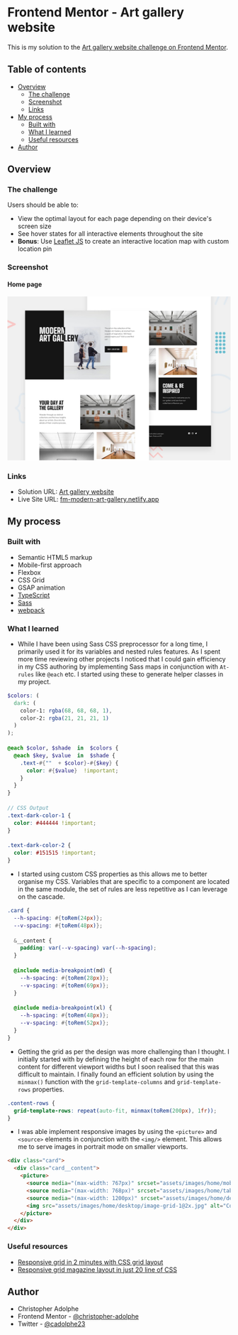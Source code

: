 # Frontend Mentor - Art gallery website

This is my solution to the [Art gallery website challenge on Frontend Mentor](https://www.frontendmentor.io/challenges/art-gallery-website-yVdrZlxyA).

## Table of contents

- [Overview](#overview)
  - [The challenge](#the-challenge)
  - [Screenshot](#screenshot)
  - [Links](#links)
- [My process](#my-process)
  - [Built with](#built-with)
  - [What I learned](#what-i-learned)
  - [Useful resources](#useful-resources)
- [Author](#author)

## Overview

### The challenge

Users should be able to:

- View the optimal layout for each page depending on their device's screen size
- See hover states for all interactive elements throughout the site
-  **Bonus**: Use [Leaflet JS](https://leafletjs.com/) to create an interactive location map with custom location pin

### Screenshot

#### Home page

![Preview for the Art gallery home page](./preview.jpg)

### Links

- Solution URL: [Art gallery website](https://www.frontendmentor.io/challenges/art-gallery-website-yVdrZlxyA)
- Live Site URL: [fm-modern-art-gallery.netlify.app](https://fm-modern-art-gallery.netlify.app/)

## My process

### Built with

- Semantic HTML5 markup
- Mobile-first approach
- Flexbox
- CSS Grid
- GSAP animation
- [TypeScript](https://www.typescriptlang.org/)
- [Sass](https://sass-lang.com/)
- [webpack](https://webpack.js.org/)

### What I learned
- While I have been using Sass CSS preprocessor for a long time, I primarily used it for its variables and nested rules features. As I spent more time reviewing other projects I noticed that I could gain efficiency in my CSS authoring by implementing Sass maps in conjunction with `At-rules` like `@each` etc. I started using these to generate helper classes in my project.
```scss
$colors: (
  dark: (
    color-1: rgba(68, 68, 68, 1),
    color-2: rgba(21, 21, 21, 1)
  )
);

@each $color, $shade  in  $colors {
  @each $key, $value  in  $shade {
    .text-#{""  + $color}-#{$key} {
      color: #{$value}  !important;
    }
  }
}

// CSS Output
.text-dark-color-1 {
  color: #444444 !important;
}

.text-dark-color-2 {
  color: #151515 !important;
}
```
- I started using custom CSS properties as this allows me to better organise my CSS. Variables that are specific to a component are located in the same module, the set of rules are less repetitive as I can leverage on the cascade.
```scss
.card {
  --h-spacing: #{toRem(24px)};
  --v-spacing: #{toRem(48px)};

  &__content {
    padding: var(--v-spacing) var(--h-spacing);
  }

  @include media-breakpoint(md) {
    --h-spacing: #{toRem(28px)};
    --v-spacing: #{toRem(69px)};
  }

  @include media-breakpoint(xl) {
    --h-spacing: #{toRem(48px)};
    --v-spacing: #{toRem(52px)};
  }
}
```
- Getting the grid as per the design was more challenging than I thought. I initially started with by defining the height of each row for the main content for different viewport widths but I soon realised that this was difficult to maintain. I finally found an efficient solution by using the `minmax()` function with the `grid-template-columns` and `grid-template-rows` properties.
```scss
.content-rows {
  grid-template-rows: repeat(auto-fit, minmax(toRem(200px), 1fr));
}
```
- I was able implement responsive images by using the `<picture>` and `<source>` elements in conjunction with the `<img/>` element. This allows me to serve images in portrait mode on smaller viewports.
```html
<div class="card">
  <div class="card__content">
    <picture>
      <source media="(max-width: 767px)" srcset="assets/images/home/mobile/image-grid-1.jpg">
      <source media="(max-width: 768px)" srcset="assets/images/home/tablet/image-grid-1.jpg">
      <source media="(max-width: 1200px)" srcset="assets/images/home/desktop/image-grid-1.jpg">
      <img src="assets/images/home/desktop/image-grid-1@2x.jpg" alt="Contemporary Art" />
    </picture>
  </div>
</div>
```

### Useful resources

- [Responsive grid in 2 minutes with CSS grid layout](https://travishorn.com/responsive-grid-in-2-minutes-with-css-grid-layout-4842a41420fe)
- [Responsive grid magazine layout in just 20 line of CSS](https://css-tricks.com/responsive-grid-magazine-layout-in-just-20-lines-of-css/)

## Author

- Christopher Adolphe
- Frontend Mentor - [@christopher-adolphe](https://www.frontendmentor.io/profile/christopher-adolphe)
- Twitter - [@cadolphe23](https://twitter.com/cadolphe23)
